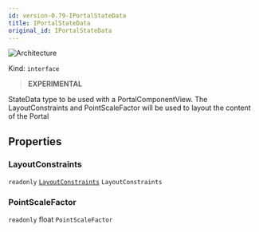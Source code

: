 ```yaml
---
id: version-0.79-IPortalStateData
title: IPortalStateData
original_id: IPortalStateData
---
```


![Architecture](https://img.shields.io/badge/architecture-new_only-blue)

Kind: `interface`

> **EXPERIMENTAL**

StateData type to be used with a PortalComponentView. The LayoutConstraints and PointScaleFactor will be used to layout the content of the Portal

## Properties
### LayoutConstraints
`readonly`  [`LayoutConstraints`](LayoutConstraints) `LayoutConstraints`

### PointScaleFactor
`readonly`  float `PointScaleFactor`
